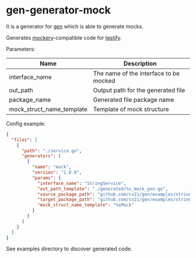 # gen-generator-mock

It is a generator for [gen](https://github.com/cv21/gen) which is able to generate mocks.

Generates [mockery](https://github.com/vektra/mockery)-compatible code for [testify](https://github.com/stretchr/testify).

Parameters:

| Name | Description |
|----------|----------|
| interface_name      | The name of the interface to be mocked      |
| out_path      | Output path for the generated file      |
| package_name     | Generated file package name     |
| mock_struct_name_template     | Template of mock structure     |


Config example:

```json
{
  "files": [
    {
      "path": "./service.go",
      "generators": [
        {
          "name": "mock",
          "version": "1.0.0",
          "params": {
            "interface_name": "StringService",
            "out_path_template": "./generated/%s_mock_gen.go",
            "source_package_path": "github.com/cv21/gen/examples/stringsvc",
            "target_package_path": "github.com/cv21/gen/examples/stringsvc/generated",
            "mock_struct_name_template": "%sMock"
          }
        }
      ]
    }
  ]
}
```

See examples directory to discover generated code.
